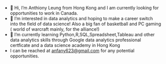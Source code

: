 - 👋 Hi, I’m Anthiony Leung from Hong Kong and I am currently looking for opportunities to work in Canada.
- 👀 I’m interested in data analytics and hoping to make a career switch into the field of data science! Also a big fan of basketball and 
PC gaming ( world of warcraft mainly, for the alliance!)
- 🌱 I’m currently learning Python,R,SQL,Spreadsheet,Tableau and other data analytics skills through Google data analytics professional certficate 
and a data science academy in Hong Kong
- I can be reached at anfany623@gmail.com for any potential opportunities.

<!---
anfany623/anfany623 is a ✨ special ✨ repository because its `README.md` (this file) appears on your GitHub profile.
You can click the Preview link to take a look at your changes.
--->
